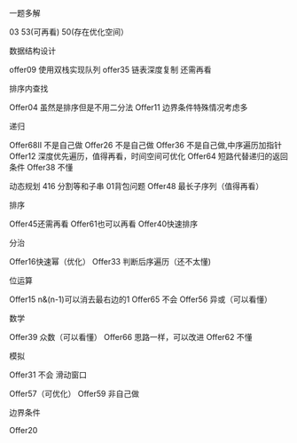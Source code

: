 一题多解

03
53(可再看)
50(存在优化空间）

数据结构设计

offer09 使用双栈实现队列
offer35 链表深度复制 还需再看

排序内查找

Offer04 虽然是排序但是不用二分法
Offer11 边界条件特殊情况考虑多

递归

Offer68II 不是自己做
Offer26 不是自己做
Offer36 不是自己做,中序遍历加指针
Offer12 深度优先遍历，值得再看，时间空间可优化
Offer64 短路代替递归的返回条件
Offer38 不懂

动态规划
416 分割等和子串 01背包问题
Offer48 最长子序列（值得再看）

排序

Offer45还需再看
Offer61也可以再看
Offer40快速排序

分治

Offer16快速幂（优化）
Offer33 判断后序遍历（还不太懂)

位运算

Offer15 n&(n-1)可以消去最右边的1
Offer65 不会
Offer56 异或（可以看懂）

数学

Offer39 众数（可以看懂）
Offer66 思路一样，可以改进
Offer62 不懂

模拟

Offer31 不会
滑动窗口

Offer57（可优化）
Offer59 非自己做

边界条件

Offer20
 